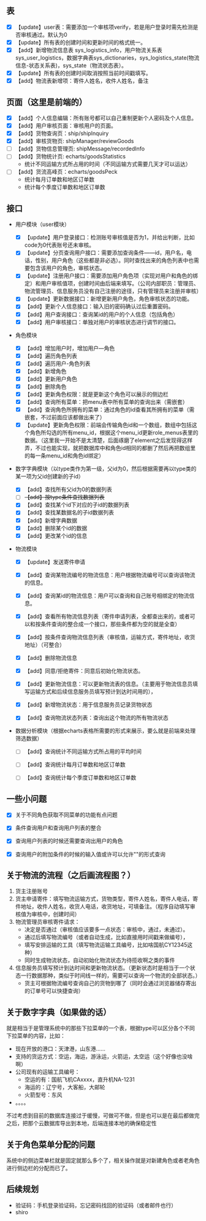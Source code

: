 ## 表

- [x] 【update】user表：需要添加一个审核项verify，若是用户登录时需先检测是否审核通过。默认为0
- [x] 【update】所有表的创建时间和更新时间的格式统一。
- [x] 【add】新增物流信息表 sys_logistics_info，用户物流关系表 sys_user_logistics，数据字典表sys_dictionaries，sys_logistics_state(物流信息-状态关系表)，sys_state（物流状态表）。
- [x] 【update】所有表的创建时间取消按照当前时间戳填写。
- [x] 【add】物流表新增项：寄件人姓名，收件人姓名，备注

## 页面（这里是前端的）

- [x] 【add】个人信息编辑：所有账号都可以自己重制更新个人密码及个人信息。
- [x] 【add】用户审核页面：审核用户的页面。
- [x] 【add】货物查询页：ship/shipInquiry
- [x] 【add】审核货物页:  shipManager/reviewGoods
- [ ] 【add】货物信息管理页: shipMessage/recordedInfo
- [ ] 【add】货物统计页: echarts/goodsStatistics
  - 统计不同运输方式所占用的时间（不同运输方式需要几天才可以运达）
- [ ] 【add】货流高峰页：echarts/goodsPeck
  - 统计每月订单数和地区订单数
  - 统计每个季度订单数和地区订单数

## 接口

- 用户模块（user模块）
  - [x] 【update】用户登录接口：检测账号审核值是否为1，并给出判断，比如code为0代表账号还未审核。
  - [x] 【update】分页查询用户接口：需要添加查询条件——id，用户名，电话，性别，用户角色（这些都是非必选）。同时查找出来的角色列表中也需要包含该用户的角色，审核状态。
  - [x] 【update】注册用户接口：需要添加用户角色项（实现对用户和角色的绑定）和用户审核值项，创建时间由后端来填写。（公司内部职员：管理员、物流管理员、信息服务员没有自己注册的途径，只有管理员来注册并审核）
  - [x] 【update】更新数据接口：新增更新用户角色，角色审核状态的功能。
  - [x] 【add】更新个人信息接口：输入旧的密码确认过后重置密码。
  - [x] 【add】用户查询接口：查询某id的用户的个人信息（包括角色）
  - [x] 【add】用户审核接口：单独对用户的审核状态进行调节的接口。
- 角色模块
  - [x] 【add】增加用户时，增加用户—角色
  - [x] 【add】遍历角色列表
  - [x] 【add】遍历用户-角色列表
  - [x] 【add】新增角色
  - [x] 【add】更新用户角色
  - [x] 【add】删除角色
  - [x] 【add】更新角色权限：就是更新这个角色可以展示的侧边栏
  - [x] 【add】查询所有菜单：把menu表中所有菜单的查询出来（需嵌套）
  - [x] 【add】查询角色所拥有的菜单：通过角色的id查看其所拥有的菜单（需嵌套，不过前面应该都做出来了）
  - [x] 【update】更新角色权限：前端会传输角色id和一个数组，数组中包括这个角色所勾选的所有menu_id，根据这个menu_id更新role_menus表里的数据。（这里我一开始不是太清楚，后面琢磨了element之后发现得这样弄，不过也能实现，就把数据库中和角色id相同的都删了然后再把数组里的每一条menu_id和角色id绑定）
- 数字字典模块（以type类作为第一级，父id为0，然后根据需要再以type类的某一项为父id创建新的子id）
  - [x] 【add】查找所有父id为0的数据列表
  - [ ] ~~【add】按type条件查找数据列表~~
  - [x] 【add】查找某个id下对应的子id的数据列表
  - [x] 【add】查找某数据名的子id数据列表
  - [x] 【add】新增字典数据
  - [x] 【add】删除某个id的数据
  - [x] 【add】更改某个id的信息
- 物流模块

  - [x] 【update】发送寄件申请

  - [x] 【add】查询某物流编号的物流信息：用户根据物流编号可以查询该物流的信息。
  - [x] 【add】查询某id的物流信息：用户可以查询和自己账号相绑定的物流信息。
  - [x] 【add】查看所有物流信息列表（寄件申请列表，全都查出来的，或者可以和按条件查询的整合成一个接口，那些条件都为空的就是全查）
  - [x] 【add】按条件查询物流信息列表（审核值，运输方式，寄件地址，收货地址）（可整合）
  - [x] 【add】删除物流信息
  - [x] 【add】同意/拒绝寄件：同意后初始化物流状态。
  - [x] 【add】更新物流信息：可以更新物流表的信息。（主要用于物流信息员填写运输方式和后续信息服务员填写预计到达时间用的），
  - [x] 【add】新增物流状态：用于信息服务员记录货物状态
  - [x] 【add】查询物流状态列表：查询出这个物流的所有物流状态
- 数据分析模块（根据echarts表格所需要的形式来展示，要么就是前端来处理筛选数据）
  - [ ] 【add】查询统计不同运输方式所占用的平均时间
  - [ ] 【add】查询统计每月订单数和地区订单数
  - [ ] 【add】查询统计每个季度订单数和地区订单数





## 一些小问题

- [x] 关于不同角色获取不同菜单的功能有点问题
- [x] 条件查询用户和查询用户列表的整合
- [x] 查询用户列表的时候还需要查询出用户的角色
- [x] 查询用户的附加条件的时候的输入值或许可以允许""的形式查询



## 关于物流的流程（之后画流程图？）

1. 货主注册账号
2. 货主申请寄件：填写物流运输方式，货物类型，寄件人姓名，寄件人电话，寄件地址，收件人姓名，收货人电话，收货地址，可填备注。（程序自动填写审核值为审核中，创建时间）
3. 物流管理员审核寄件请求：
   - 决定是否通过（审核值应该要多一点状态：审核中，通过，未通过）。
   - 通过后填写物流编号（或者自动生成，比如直接用时间戳来做编号），
   - 填写安排运输的工具（填写物流运输工具编号，比如啥国航CY12345这种）
   - 同时生成物流状态，自动初始化物流状态为待揽收啊之类的事件
4. 信息服务员填写预计到达时间和更新物流状态。（更新状态时是相当于一个状态一行数据那种，类似于时间线一样的，需要可以查询一个物流的全部状态。）
   - 货主可根据物流编号查询自己的货物到哪了（同时会通过浏览器储存寄出的订单号可以快捷查询）



## 关于数字字典（如果做的话）

就是相当于是管理系统中的那些下拉菜单的一个表，根据type可以区分各个不同下拉菜单的内容，比如：

- 现在开放的港口：天津港，山东港……
- 支持的货运方式：空运，海运，游泳运，火箭运，太空运（这个好像也没啥啊）
- 公司现有的运输工具编号：
  - 空运的有：国航飞机CAxxxx，直升机NA-1231
  - 海运的：辽宁号，大客船，大邮轮
  - 火箭型号：东风
- 。。。。

不过考虑到目前的数据库连接过于缓慢，可做可不做，但是也可以是在最后都做完之后，把那个云数据库导出到本地，后端连接本地的确保稳定性



## 关于角色菜单分配的问题

系统中的侧边菜单栏就是固定就那么多个了，相关操作就是对新建角色或者老角色进行侧边栏的分配而已了。

## 后续规划

- 验证码：手机登录验证码，忘记密码找回的验证码（或者邮件也行）
- shiro